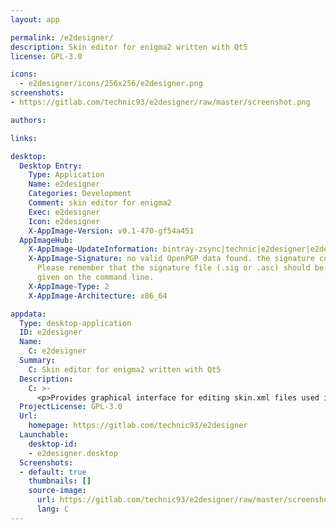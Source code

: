 ```yaml
---
layout: app

permalink: /e2designer/
description: Skin editor for enigma2 written with Qt5
license: GPL-3.0

icons:
  - e2designer/icons/256x256/e2designer.png
screenshots:
- https://gitlab.com/technic93/e2designer/raw/master/screenshot.png

authors:

links:

desktop:
  Desktop Entry:
    Type: Application
    Name: e2designer
    Categories: Development
    Comment: skin editor for enigma2
    Exec: e2designer
    Icon: e2designer
    X-AppImage-Version: v0.1-470-gf54a451
  AppImageHub:
    X-AppImage-UpdateInformation: bintray-zsync|technic|e2designer|e2designer|e2designer-_latestVersion-x86_64.AppImage.zsync
    X-AppImage-Signature: no valid OpenPGP data found. the signature could not be verified.
      Please remember that the signature file (.sig or .asc) should be the first file
      given on the command line.
    X-AppImage-Type: 2
    X-AppImage-Architecture: x86_64

appdata:
  Type: desktop-application
  ID: e2designer
  Name:
    C: e2designer
  Summary:
    C: Skin editor for enigma2 written with Qt5
  Description:
    C: >-
      <p>Provides graphical interface for editing skin.xml files used in the enigma2 set-top-box software.</p>
  ProjectLicense: GPL-3.0
  Url:
    homepage: https://gitlab.com/technic93/e2designer
  Launchable:
    desktop-id:
    - e2designer.desktop
  Screenshots:
  - default: true
    thumbnails: []
    source-image:
      url: https://gitlab.com/technic93/e2designer/raw/master/screenshot.png
      lang: C
---
```

